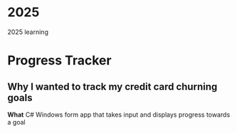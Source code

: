 # 2025
2025 learning

# Progress Tracker
## **Why** I wanted to track my credit card churning goals
**What** C# Windows form app that takes input and displays progress towards a goal
